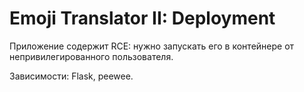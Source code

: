 # Emoji Translator II: Deployment

Приложение содержит RCE: нужно запускать его в контейнере от непривилегированного пользователя.

Зависимости: Flask, peewee.

